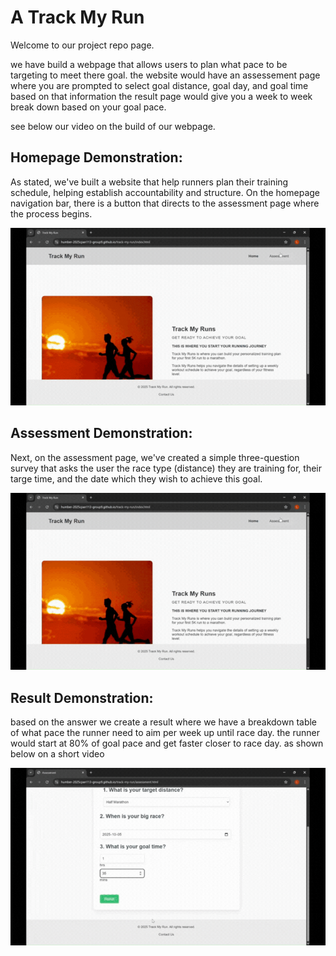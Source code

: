 # A **Track My Run**
Welcome to our project repo page.

we have build a webpage that allows users to plan what pace to be targeting to meet there goal. the website would have an assessement page where you are prompted to select goal distance, goal day, and goal time based on that information the result page would give you a week to week break down based on your goal pace.

see below our video on the build of our webpage.

 ## Homepage Demonstration:
As stated, we've built a website that help runners plan their training schedule, helping establish accountability and structure. On the homepage navigation bar, there is a button that directs to the assessment page where the process begins.

![til](https://github.com/humber-2025cpan113-group9/track-my-run/blob/main/assets/welcome.gif)

 ## Assessment Demonstration:
Next, on the assessment page, we've created a simple three-question survey that asks the user the race type (distance) they are training for, their targe time, and the date which they wish to achieve this goal.

![til](https://github.com/humber-2025cpan113-group9/track-my-run/blob/main/assets/assessment.gif)

## Result Demonstration:
based on the answer we create a result where we have a breakdown table of what pace the runner need to aim per week up until race day. the runner would start at 80% of goal pace and get faster closer to race day. as shown below on a short video 

![til](https://github.com/humber-2025cpan113-group9/track-my-run/blob/main/assets/result.gif)
